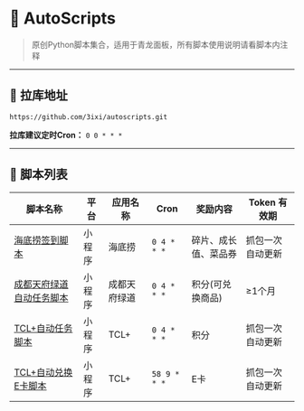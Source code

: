 # 🚀 AutoScripts

> 原创Python脚本集合，适用于青龙面板，所有脚本使用说明请看脚本内注释

---

## 🔗 拉库地址

```plaintext
https://github.com/3ixi/autoscripts.git
```

**拉库建议定时Cron：** `0 0 * * *`

---

## 📜 脚本列表

| 脚本名称         | 平台       | 应用名称       | Cron      | 奖励内容                 | Token 有效期          |
|------------------|------------|----------------|---------------|--------------------------|-----------------------|
| [海底捞签到脚本](https://github.com/3ixi/autoscripts/blob/main/hdl_sign.py)|小程序|海底捞|`0 4 * * *`|碎片、成长值、菜品券|抓包一次自动更新|
| [成都天府绿道自动任务脚本](https://github.com/3ixi/autoscripts/blob/main/tianfu_sign.py)|小程序|成都天府绿道|`0 4 * * *`|积分(可兑换商品)|≥1个月|
| [TCL+自动任务脚本](https://github.com/3ixi/autoscripts/blob/main/tcl%2B.py)|小程序|TCL+|`0 4 * * *`|积分|抓包一次自动更新|
| [TCL+自动兑换E卡脚本](https://github.com/3ixi/autoscripts/blob/main/tcl_ek.py)|小程序|TCL+|`58 9 * * *`|E卡|抓包一次自动更新|
